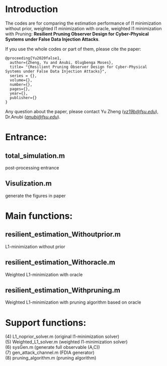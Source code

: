 # Introduction
The codes are for comparing the estimation performance of l1 minimization without prior, weighted l1 minimization with oracle, weighted l1 minimization with Pruning:
**Resilient Pruning Observer Design for Cyber-Physical Systems under False Data Injection Attacks**.

If you use the whole codes or part of them, please cite the paper:
```
@proceeding{Yu2020false1,
  author={Zheng, Yu and Anubi, Olugbenga Moses},
  title= "{Resilient Pruning Observer Design for Cyber-Physical Systems under False Data Injection Attacks}",
  series = {},
  volume={},
  number={},
  pages={},
  year={},
  publisher={}
}
```

Any question about the paper, please contact Yu Zheng (*yz19b@fsu.edu*), Dr.Anubi (*anubi@fsu.edu*).

# Entrance:
## total_simulation.m
post-processing entrance
## Visulization.m
generate the figures in paper

# Main functions:
## resilient_estimation_Withoutprior.m
L1-minimization without prior
## resilient_estimation_Withoracle.m
Weighted L1-minimization with oracle
## resilient_estimation_Withpruning.m
Weighted L1-minimization with pruning algorithm based on oracle

# Support functions:
(4) L1_noprior_solver.m               (original l1-minimization solver) <br />
(5) Weighted_L1_solver.m               (weighted l1-minimization solver)<br />
(6) sysGen.m                          (generate full observable (A,C))<br />
(7) gen_attack_channel.m              (FDIA generator)<br />
(8) pruning_algorithm.m               (pruning algorithm)

